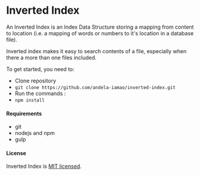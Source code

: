 # Inverted Index
An Inverted Index is an Index Data Structure storing a mapping from content to location (i.e. a mapping of words or numbers to it's location in a database file).

Inverted index makes it easy to search contents of a file, especially when there a more than one files included.

To get started, you need to:
* Clone repository
 * `git clone https://github.com/andela-iamao/inverted-index.git`
* Run the commands : 
 * `npm install`
 
#### Requirements
* git
* nodejs and npm
* gulp


#### License

Inverted Index is [MIT licensed](https://github.com/andela-iamao/inverted-index/blob/feature/139563053/Automate-reloading-on-dev/License.md).

